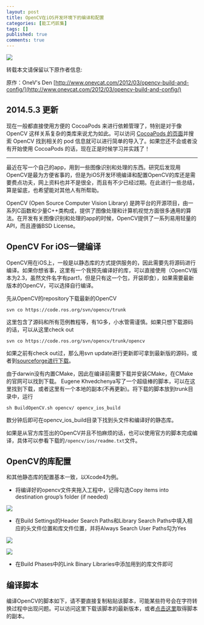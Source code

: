 ```yaml
---
layout: post
title: OpenCV在iOS开发环境下的编译和配置
categories: [能工巧匠集]
tags: []
published: true
comments: true
---
```


![](http://www.onevcat.com/wp-content/uploads/2012/03/Untitled.jpg)

转载本文请保留以下原作者信息:

原作：OneV's Den [http://www.onevcat.com/2012/03/opencv-build-and-config/](http://www.onevcat.com/2012/03/opencv-build-and-config/)

## 2014.5.3 更新

现在一般都直接使用方便的 CocoaPods 来进行依赖管理了，特别是对于像 OpenCV 这样关系复杂的类库来说尤为如此。可以访问 [CocoaPods 的页面](http://cocoapods.org)并搜索 OpenCV 找到相关的 pod 信息就可以进行简单的导入了。如果您还不会或者没有开始使用 CocoaPods 的话，现在正是时候学习并实践了！

---

最近在写一个自己的app，用到一些图像识别和处理的东西。研究后发现用OpenCV是最为方便省事的，但是为iOS开发环境编译和配置OpenCV的库还是需要费点功夫，网上资料也并不是很全，而且有不少已经过期。在此进行一些总结，算是留底，也希望能对其他人有所帮助。

OpenCV (Open Source Computer Vision Library) 是跨平台的开源项目，由一系列C函数和少量C++类构成，提供了图像处理和计算机视觉方面很多通用的算法。在开发有关图像识别和处理的app的时候，OpenCV提供了一系列易用轻量的API，而且遵循BSD License。

## OpenCV For iOS一键编译

OpenCV用在iOS上，一般是以静态库的方式提供服务的，因此需要先将源码进行编译。如果你想省事，这里有一个我预先编译好的库，可以直接使用（OpenCV版本为2.3，虽然文件名字有part1，但是只有这一个包，开袋即食），如果需要最新版本的OpenCV，可以选择自行编译。

先从OpenCV的repository下载最新的OpenCV

```
svn co https://code.ros.org/svn/opencv/trunk
```

这里包含了源码和所有范例教程等，有1G多，小水管需谨慎。如果只想下载源码的话，可以从这里check out

```
svn co https://code.ros.org/svn/opencv/trunk/opencv
```

如果之前有check out过，那么用svn update进行更新即可拿到最新版的源码，或者到[sourceforge进行下载](http://sourceforge.net/projects/opencvlibrary/)。

由于darwin没有内置CMake，因此在编译前需要下载并安装CMake，在CMake的官网可以找到下载。
Eugene Khvedchenya写了一个超级棒的脚本，可以在这里找到下载，或者这里有一个本地的副本(不再更新)。将下载的脚本放到trunk目录中，运行

```
sh BuildOpenCV.sh opencv/ opencv_ios_build
```
数分钟后即可在opencv_ios_build目录下找到头文件和编译好的静态库。

如果是从官方库签出的OpenCV并且不怕麻烦的话，也可以使用官方的脚本完成编译，具体可以参看下载的`/opencv/ios/readme.txt`文件。

## OpenCV的库配置

和其他静态库的配置基本一致，以Xcode4为例。

* 将编译好的opencv文件夹拖入工程中，记得勾选Copy items into destination group’s folder (if needed)

![](http://www.onevcat.com/wp-content/uploads/2012/03/Xcode-1.jpg)

* 在Build Settings的Header Search Paths和Library Search Paths中填入相应的头文件位置和库文件位置，并将Always Search User Paths勾为Yes

![](http://www.onevcat.com/wp-content/uploads/2012/03/Xcode-2.jpg)

![](http://www.onevcat.com/wp-content/uploads/2012/03/Xcode-3.jpg)

* 在Build Phases中的Link Binary Libraries中添加用到的库文件即可 

## 编译脚本

编译OpenCV的脚本如下，请不要直接复制粘贴该脚本，可能某些符号会在字符转换过程中出现问题。可以访问这里下载该脚本的最新版本，或者[点击这里](http://www.onevcat.com/wp-content/uploads/2012/03/BuildOpenCV.sh_.zip)取得脚本的副本。

